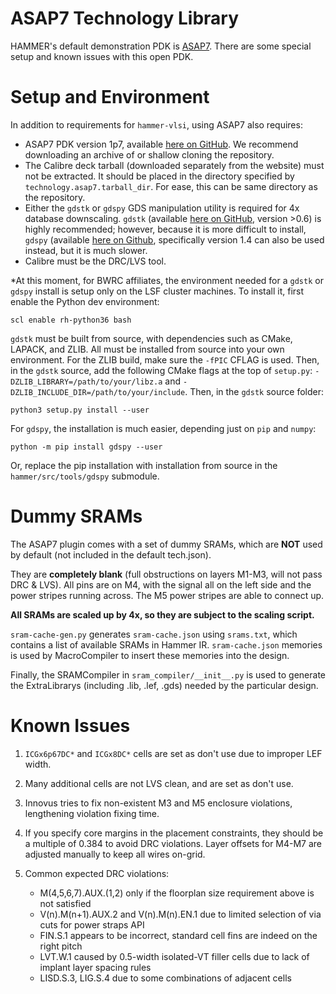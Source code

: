 ASAP7 Technology Library
===========

HAMMER's default demonstration PDK is [ASAP7](http://asap.asu.edu/asap/). There are some special setup and known issues with this open PDK.

Setup and Environment
=====================

In addition to requirements for `hammer-vlsi`, using ASAP7 also requires:
- ASAP7 PDK version 1p7, available [here on GitHub](https://github.com/The-OpenROAD-Project/asap7). We recommend downloading an archive of or shallow cloning the repository.
- The Calibre deck tarball (downloaded separately from the website) must not be extracted. It should be placed in the directory specified by `technology.asap7.tarball_dir`. For ease, this can be same directory as the repository.
- Either the `gdstk` or `gdspy` GDS manipulation utility is required for 4x database downscaling. `gdstk` (available [here on GitHub](https://github.com/heitzmann/gdstk), version >0.6) is highly recommended; however, because it is more difficult to install, `gdspy` (available [here on Github](https://github.com/heitzmann/gdspy/releases), specifically version 1.4 can also be used instead, but it is much slower.
- Calibre must be the DRC/LVS tool.

\*At this moment, for BWRC affiliates, the environment needed for a `gdstk` or `gdspy` install is setup only on the LSF cluster machines. To install it, first enable the Python dev environment:
```
scl enable rh-python36 bash
```
`gdstk` must be built from source, with dependencies such as CMake, LAPACK, and ZLIB. All must be installed from source into your own environment. For the ZLIB build, make sure the `-fPIC` CFLAG is used. Then, in the `gdstk` source, add the following CMake flags at the top of `setup.py`: `-DZLIB_LIBRARY=/path/to/your/libz.a` and `-DZLIB_INCLUDE_DIR=/path/to/your/include`. Then, in the `gdstk` source folder:
```
python3 setup.py install --user
```
For `gdspy`, the installation is much easier, depending just on `pip` and `numpy`:
```
python -m pip install gdspy --user
```
Or, replace the pip installation with installation from source in the `hammer/src/tools/gdspy` submodule.

Dummy SRAMs
===========
The ASAP7 plugin comes with a set of dummy SRAMs, which are **NOT** used by default (not included in the default tech.json).

They are **completely blank** (full obstructions on layers M1-M3, will not pass DRC & LVS).
All pins are on M4, with the signal all on the left side and the power stripes running across. The M5 power stripes are able to connect up.

**All SRAMs are scaled up by 4x, so they are subject to the scaling script.**

`sram-cache-gen.py` generates `sram-cache.json` using `srams.txt`, which contains a list of available SRAMs in Hammer IR. `sram-cache.json` memories is used by MacroCompiler to insert these memories into the design.

Finally, the SRAMCompiler in `sram_compiler/__init__.py` is used to generate the ExtraLibrarys (including .lib, .lef, .gds) needed by the particular design.

Known Issues
=================

1. `ICGx6p67DC*` and `ICGx8DC*` cells are set as don't use due to improper LEF width.

2. Many additional cells are not LVS clean, and are set as don't use.

3. Innovus tries to fix non-existent M3 and M5 enclosure violations, lengthening violation fixing time.

4. If you specify core margins in the placement constraints, they should be a multiple of 0.384 to avoid DRC violations. Layer offsets for M4-M7 are adjusted manually to keep all wires on-grid.

5. Common expected DRC violations:
   - M(4,5,6,7).AUX.(1,2) only if the floorplan size requirement above is not satisfied
   - V(n).M(n+1).AUX.2 and V(n).M(n).EN.1 due to limited selection of via cuts for power straps API
   - FIN.S.1 appears to be incorrect, standard cell fins are indeed on the right pitch
   - LVT.W.1 caused by 0.5-width isolated-VT filler cells due to lack of implant layer spacing rules
   - LISD.S.3, LIG.S.4 due to some combinations of adjacent cells
